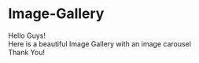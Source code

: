 # Image-Gallery
Hello Guys!<br>
Here is a beautiful Image Gallery with an image carousel<br>
Thank You!
